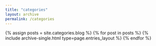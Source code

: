 ```yaml
---
title: "categories"
layout: archive
permalink: /categories
---
```



{% assign posts = site.categories.blog %}
{% for post in posts %} {% include archive-single.html type=page.entries_layout %} {% endfor %}
